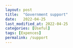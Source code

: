 ```yaml
---
layout: post
title:  "Government support"
date:   2022-04-25 
last_modified_at: 2022-04-25
categories: [Useful]
tags: [Expences]
permalink: /support
---
```


